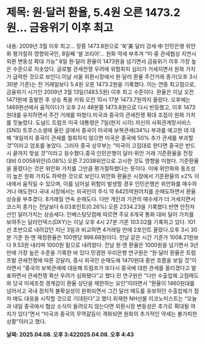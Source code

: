 # **제목: 원·달러 환율, 5.4원 오른 1473.2원… 금융위기 이후 최고**

  내용: 2009년 3월 이후 최고… 장중 1473.8원으로 ‘쑥’美 달러 강세·中 인민은행 위안화 평가절하 영향외국인, 8일째 ‘셀 코리아’… 원화 약세 부추겨 “미·중 관세협상 지연시 외환 변동성 확대 가능”        8일 원·달러 환율이 1473원을 넘기면서 금융위기 이후 가장 높은 수준으로 치솟았다. 글로벌 관세전쟁 우려에 위험회피 심리가 거세지면서 원화 가치가 급락한 것으로 보인다.이날 서울 외환시장에서 원·달러 환율 주간거래 종가(오후 3시 30분 기준)는 전 거래일보다 5.4원 오른 1473.2원을 기록했다. 이는 연중 최고점으로, 금융위기 시기인 2009년 3월 13일(1483.5원) 이후 최고 수준이다.        환율은 이날 오전 1471원에 출발한 후 상승 폭을 키워 오전 10시 17분 1473.7원까지 올랐다. 오후에는 1469원선에서 움직이다가 오후 2시 48분쯤 1473.8원으로 다시 반등했고, 이후 1473원대를 유지하면서 주간 거래를 마쳤다.미국과 중국의 관세전쟁 확대 조짐이 원화 가치를 짓눌렀다. 도널드 트럼프 미국 대통령은 7일(현지 시각) 자신의 사회관계망서비스(SNS) 트루스소셜에 올린 글에서 중국이 미국에 보복관세(34%) 부과를 예고한 데 대해 “8일까지 중국이 관세를 철회하지 않으면 미국은 중국에 50% 추가 관세를 부과할 것”이라고 엄포를 놓았다. 그러자 중국 상무부는 “미국이 고집대로 한다면 중국은 반드시 끝까지 맞설 것”이라고 응수했다.중국 인민은행이 달러·위안 거래 기준환율을 전장 대비 0.0058위안(0.08%) 오른 7.2038위안으로 고시한 것도 영향을 미쳤다. 기준환율을 올렸다는 것은 위안화 가치를 그만큼 평가절하했다는 뜻이다. 이에 위안화와 동조성이 높은 원화 가치도 하락한 것으로 보인다.위안화 환율은 시장에서 기준환율의 ±2% 이내에서 움직일 수 있으며, 이를 넘어설 위험이 발생할 경우 인민은행은 위안화를 매수하거나 매도한다.국내 시장에서는 외국인이 주식 약 6425억원어치를 순매도하면서 환율 상승을 부추겼다. 8거래일 연속 순매도다. 다만 개인과 기관의 매수세가 더 거세지면서 코스피 종가는 전날보다 6.03포인트(0.26%) 오른 2334.23을 기록했다.반면 안전자산인 달러가치는 상승세다. 인베스팅닷컴에 따르면 주요 6개국 통화 대비 달러 가치를 보여주는 달러인덱스(DXY)는 이날 오후 4시 27분 기준 103.02를 기록하고 있다. 101선 초반으로 내려갔던 지난 3일과 비교하면 4거래일 만에 2포인트 올랐다.오후 3시 30분 기준 원·엔 재정환율은 100엔당 998.68원이다. 전날 같은 시간 기준가 1008.21원보다 9.53원 내리며 1000원 밑으로 내려왔다. 전날 원·엔 환율은 1000원을 넘기면서 3년 만에 가장 높은 수준을 기록한 바 있다.민경원 우리은행 연구원은 “원·달러 환율은 트럼프발 관세전쟁에 따른 강달러, 증시 외국인 순매도에 1470원대 중반 흐름을 보일 것”이라면서 “중국의 보복관세에 대응해 트럼프가 또다시 중국에 대한 관세를 올리겠다고 발표하면서 관세전쟁 확산 우려가 심화됐다”고 했다.민 연구원은 “다만 수출업체 고점매도와 당국 미세조정 경계감이 환율 상단을 제한하는 요인”이라면서 “환율이 1460원대를 넘어서고 국내 정치적 불확실성이 완화되면서 그간 달러 매도를 유보하던 수출업체가 점차 매도 대응을 시작할 것으로 기대된다”고 했다.위재현 NH선물 이코노미스트는 “오늘과 내일 중국에서 협상 소식이 들려오지 않는다면 외환시장 변동성은 추가로 확대될 여지가 있다”면서 “미국과 중국의 무역갈등이 격화되면 원화의 추가적인 약세는 불가피한 상황”이라고 했다.

  **날짜: 2025.04.08. 오후 3:422025.04.08. 오후 4:43**